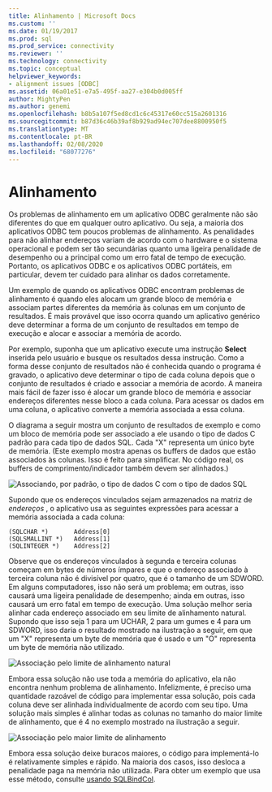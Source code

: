 ```yaml
---
title: Alinhamento | Microsoft Docs
ms.custom: ''
ms.date: 01/19/2017
ms.prod: sql
ms.prod_service: connectivity
ms.reviewer: ''
ms.technology: connectivity
ms.topic: conceptual
helpviewer_keywords:
- alignment issues [ODBC]
ms.assetid: 06a01e51-e7a5-495f-aa27-e304b0d005ff
author: MightyPen
ms.author: genemi
ms.openlocfilehash: b8b5a107f5ed8cd1c6c45317e60cc515a2601316
ms.sourcegitcommit: b87d36c46b39af8b929ad94ec707dee8800950f5
ms.translationtype: MT
ms.contentlocale: pt-BR
ms.lasthandoff: 02/08/2020
ms.locfileid: "68077276"
---
```

# <a name="alignment"></a>Alinhamento
Os problemas de alinhamento em um aplicativo ODBC geralmente não são diferentes do que em qualquer outro aplicativo. Ou seja, a maioria dos aplicativos ODBC tem poucos problemas de alinhamento. As penalidades para não alinhar endereços variam de acordo com o hardware e o sistema operacional e podem ser tão secundárias quanto uma ligeira penalidade de desempenho ou a principal como um erro fatal de tempo de execução. Portanto, os aplicativos ODBC e os aplicativos ODBC portáteis, em particular, devem ter cuidado para alinhar os dados corretamente.  
  
 Um exemplo de quando os aplicativos ODBC encontram problemas de alinhamento é quando eles alocam um grande bloco de memória e associam partes diferentes da memória às colunas em um conjunto de resultados. É mais provável que isso ocorra quando um aplicativo genérico deve determinar a forma de um conjunto de resultados em tempo de execução e alocar e associar a memória de acordo.  
  
 Por exemplo, suponha que um aplicativo execute uma instrução **Select** inserida pelo usuário e busque os resultados dessa instrução. Como a forma desse conjunto de resultados não é conhecida quando o programa é gravado, o aplicativo deve determinar o tipo de cada coluna depois que o conjunto de resultados é criado e associar a memória de acordo. A maneira mais fácil de fazer isso é alocar um grande bloco de memória e associar endereços diferentes nesse bloco a cada coluna. Para acessar os dados em uma coluna, o aplicativo converte a memória associada a essa coluna.  
  
 O diagrama a seguir mostra um conjunto de resultados de exemplo e como um bloco de memória pode ser associado a ele usando o tipo de dados C padrão para cada tipo de dados SQL. Cada "X" representa um único byte de memória. (Este exemplo mostra apenas os buffers de dados que estão associados às colunas. Isso é feito para simplificar. No código real, os buffers de comprimento/indicador também devem ser alinhados.)  
  
 ![Associando, por padrão, o tipo de dados C com o tipo de dados SQL](../../../odbc/reference/develop-app/media/pr24.gif "pr24")  
  
 Supondo que os endereços vinculados sejam armazenados na matriz de *endereços* , o aplicativo usa as seguintes expressões para acessar a memória associada a cada coluna:  
  
```  
(SQLCHAR *)       Address[0]  
(SQLSMALLINT *)   Address[1]  
(SQLINTEGER *)    Address[2]  
```  
  
 Observe que os endereços vinculados à segunda e terceira colunas começam em bytes de números ímpares e que o endereço associado à terceira coluna não é divisível por quatro, que é o tamanho de um SDWORD. Em alguns computadores, isso não será um problema; em outras, isso causará uma ligeira penalidade de desempenho; ainda em outras, isso causará um erro fatal em tempo de execução. Uma solução melhor seria alinhar cada endereço associado em seu limite de alinhamento natural. Supondo que isso seja 1 para um UCHAR, 2 para um gumes e 4 para um SDWORD, isso daria o resultado mostrado na ilustração a seguir, em que um "X" representa um byte de memória que é usado e um "O" representa um byte de memória não utilizado.  
  
 ![Associação pelo limite de alinhamento natural](../../../odbc/reference/develop-app/media/pr25.gif "pr25")  
  
 Embora essa solução não use toda a memória do aplicativo, ela não encontra nenhum problema de alinhamento. Infelizmente, é preciso uma quantidade razoável de código para implementar essa solução, pois cada coluna deve ser alinhada individualmente de acordo com seu tipo. Uma solução mais simples é alinhar todas as colunas no tamanho do maior limite de alinhamento, que é 4 no exemplo mostrado na ilustração a seguir.  
  
 ![Associação pelo maior limite de alinhamento](../../../odbc/reference/develop-app/media/pr26.gif "pr26")  
  
 Embora essa solução deixe buracos maiores, o código para implementá-lo é relativamente simples e rápido. Na maioria dos casos, isso desloca a penalidade paga na memória não utilizada. Para obter um exemplo que usa esse método, consulte [usando SQLBindCol](../../../odbc/reference/develop-app/using-sqlbindcol.md).
